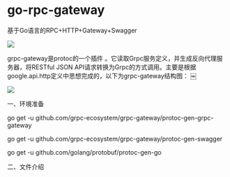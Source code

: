 # go-rpc-gateway
基于Go语言的RPC+HTTP+Gateway+Swagger

![](http://pic.w-blog.cn/800FD94A-504B-4AA1-9992-C98962E84287.png)

grpc-gateway是protoc的一个插件 。它读取Grpc服务定义，并生成反向代理服务器，将RESTful JSON API请求转换为Grpc的方式调用。主要是根据 google.api.http定义中思想完成的，以下为grpc-gateway结构图： ￼ 

![](http://pic.w-blog.cn/8DAABBE9-BA58-446A-8BF2-82CB0DB754A1.png)

一、环境准备

go get -u github.com/grpc-ecosystem/grpc-gateway/protoc-gen-grpc-gateway

go get -u github.com/grpc-ecosystem/grpc-gateway/protoc-gen-swagger

go get -u github.com/golang/protobuf/protoc-gen-go

二、文件介绍

